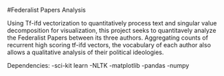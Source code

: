 #Federalist Papers Analysis

Using Tf-ifd vectorization to quantitatively process text and singular value decomposition for visualization, this project seeks to quantitavely analyze the Federalist Papers between its three authors. Aggregating counts of recurrent high scoring tf-ifd vectors, the vocabulary of each author also allows a qualitative analysis of their political ideologies.

Dependencies: 
-sci-kit learn
-NLTK
-matplotlib
-pandas
-numpy
